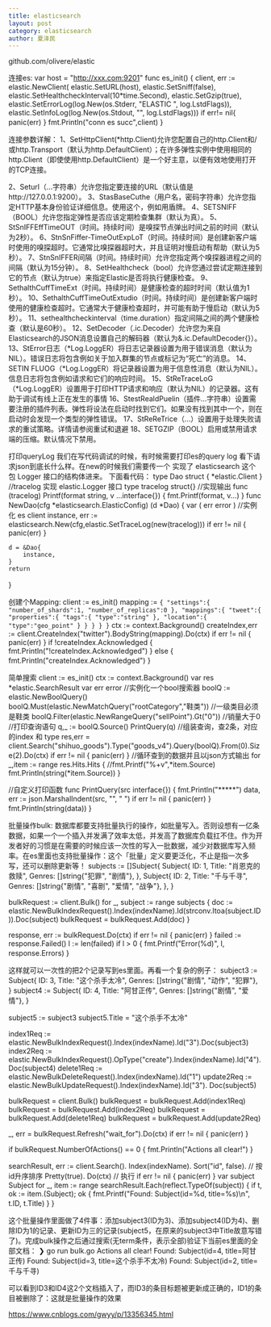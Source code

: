 ```yaml
---
title: elasticsearch
layout: post
category: elasticsearch
author: 夏泽民
---
```

github.com/olivere/elastic

<!-- more -->
连接es:
var host  = "http://xxx.com:9201"
func es_init() {
   client, err := elastic.NewClient(
      elastic.SetURL(host),
      elastic.SetSniff(false),
      elastic.SetHealthcheckInterval(10*time.Second),
      elastic.SetGzip(true),
      elastic.SetErrorLog(log.New(os.Stderr, "ELASTIC ", log.LstdFlags)),
      elastic.SetInfoLog(log.New(os.Stdout, "", log.LstdFlags)))
   if err!= nil{
      panic(err)
   }
   fmt.Println("conn es succ",client)
}
　　

连接参数详解：
 1、SetHttpClient(*http.Client)允许您配置自己的http.Client和/或http.Transport（默认为http.DefaultClient）；在许多弹性实例中使用相同的http.Client（即使使用http.DefaultClient）是一个好主意，以便有效地使用打开的TCP连接。

2、Seturl（…字符串）允许您指定要连接的URL（默认值是http://127.0.0.1:9200）。
3、StasBaseCuthe（用户名，密码字符串）允许您指定HTTP基本身份验证详细信息。使用这个，例如用盾牌。
4、SETSNIFF（BOOL）允许您指定弹性是否应该定期检查集群（默认为真）。
5、StSnIFFEffTimeOUT（时间。持续时间）是嗅探节点弹出时间之前的时间（默认为2秒）。
6、StnSnFiffer-TimeOutExpLoT（时间。持续时间）是创建新客户端时使用的嗅探超时。它通常比嗅探器超时大，并且证明对慢启动有帮助（默认为5秒）。
7、StnSnIFFER间隔（时间。持续时间）允许您指定两个嗅探器进程之间的间隔（默认为15分钟）。
8、SetHealthcheck（bool）允许您通过尝试定期连接到它的节点（默认为true）来指定Elastic是否将执行健康检查。
9、SethalthCuffTimeExt（时间。持续时间）是健康检查的超时时间（默认值为1秒）。
10、SethalthCuffTimeOutExtudio（时间。持续时间）是创建新客户端时使用的健康检查超时。它通常大于健康检查超时，并可能有助于慢启动（默认为5秒）。
11、sethealthcheckinterval（time.duration）指定间隔之间的两个健康检查（默认是60秒）。
12、SetDecoder（.ic.Decoder）允许您为来自Elasticsearch的JSON消息设置自己的解码器（默认为&.ic.DefaultDecoder{}）。
13、StError日志（*Log.LoggER）将日志记录器设置为用于错误消息（默认为NIL）。错误日志将包含例如关于加入群集的节点或标记为“死亡”的消息。
14、SETIN FLUOG（*Log.LoggER）将记录器设置为用于信息性消息（默认为NIL）。信息日志将包含例如请求和它们的响应时间。
15、StReTraceLoG（*Log.LoggER）设置用于打印HTTP请求和响应（默认为NIL）的记录器。这有助于调试有线上正在发生的事情
16、StestRealdPuelin（插件…字符串）设置需要注册的插件列表。弹性将设法在启动时找到它们。如果没有找到其中一个，则在启动时会发现一个类型的弹性错误。
17、StReReTrice（…）设置用于处理失败请求的重试策略。详情请参阅重试和退避
18、SETGZIP（BOOL）启用或禁用请求端的压缩。默认情况下禁用。
 
打印queryLog
 我们在写代码调试的时候，有时候需要打印es的query log 看下请求json到底长什么样。在new的时候我们需要传一个 实现了 elasticsearch 这个包  Logger 接口的结构体进来。 下面看代码：
type Dao struct {
    *elastic.Client
}
//tracelog 实现 elastic.Logger 接口
type tracelog struct{}
//实现输出
func (tracelog) Printf(format string, v ...interface{}) {
    fmt.Printf(format, v...)
}
func NewDao(cfg *elasticsearch.ElasticConfig) (d *Dao) {
    var (
        err error
    )
    //实例化 es client
    instance, err := elasticsearch.New(cfg,elastic.SetTraceLog(new(tracelog)))
    if err != nil {
        panic(err)
    }
 
    d = &Dao{
        instance,
    }
    return
}
　　

 
创建个Mapping:
client := es_init()
mapping := `{
   "settings":{
      "number_of_shards":1,
      "number_of_replicas":0
   },
   "mappings":{
      "tweet":{
         "properties":{
            "tags":{
               "type":"string"
            },
            "location":{
               "type":"geo_point"
            }
         }
      }
   }
}`
ctx := context.Background()
createIndex,err := client.CreateIndex("twitter").BodyString(mapping).Do(ctx)
if err != nil {
   panic(err)
}
if !createIndex.Acknowledged {
   fmt.Println("!createIndex.Acknowledged")
} else {
   fmt.Println("createIndex.Acknowledged")
}
　　

简单搜索
client := es_init()
ctx := context.Background()
var res *elastic.SearchResult
var err error
//实例化一个bool搜索器
boolQ := elastic.NewBoolQuery()
boolQ.Must(elastic.NewMatchQuery("rootCategory","鞋类"))  //一级类目必须是鞋类
boolQ.Filter(elastic.NewRangeQuery("sellPoint").Gt("0")) //销量大于0
//打印查询语句
q,_ := boolQ.Source()
PrintQuery(q)
//组装查询，查2条，对应的index 和 type
res,err = client.Search("shihuo_goods").Type("goods_v4").Query(boolQ).From(0).Size(2).Do(ctx)
if err != nil {
   panic(err)
}
//循环查到的数据并且以json方式输出
for _,item := range res.Hits.Hits {
   //fmt.Printf("%+v",*item.Source)
   fmt.Println(string(*item.Source))
}
 
//自定义打印函数
func PrintQuery(src interface{}) {
   fmt.Println("*****")
   data, err := json.MarshalIndent(src, "", "  ")
   if err != nil {
      panic(err)
   }
   fmt.Println(string(data))
}
　　

批量操作bulk:
数据库都要支持批量执行的操作，如批量写入。否则设想有一亿条数据，如果一个一个插入并发满了效率太低，并发高了数据库负载扛不住。作为开发者好的习惯是在需要的时候应该一次性的写入一批数据，减少对数据库写入频率。在es里面也支持批量操作：这个「批量」定义要更泛化，不止是指一次多写，还可以删除更新等！
subjects := []Subject{
    Subject{
        ID:     1,
        Title:  "肖恩克的救赎",
        Genres: []string{"犯罪", "剧情"},
    },
    Subject{
        ID:     2,
        Title:  "千与千寻",
        Genres: []string{"剧情", "喜剧", "爱情", "战争"},
    },
}
 
bulkRequest := client.Bulk()
for _, subject := range subjects {
    doc := elastic.NewBulkIndexRequest().Index(indexName).Id(strconv.Itoa(subject.ID)).Doc(subject)
    bulkRequest = bulkRequest.Add(doc)
}
 
response, err := bulkRequest.Do(ctx)
if err != nil {
    panic(err)
}
failed := response.Failed()
l := len(failed)
if l > 0 {
    fmt.Printf("Error(%d)", l, response.Errors)
}
　　

这样就可以一次性的把2个记录写到es里面。再看一个复杂的例子：
subject3 := Subject{
    ID:     3,
    Title:  "这个杀手太冷",
    Genres: []string{"剧情", "动作", "犯罪"},
}
subject4 := Subject{
    ID:     4,
    Title:  "阿甘正传",
    Genres: []string{"剧情", "爱情"},
}
 
subject5 := subject3
subject5.Title = "这个杀手不太冷"
 
index1Req := elastic.NewBulkIndexRequest().Index(indexName).Id("3").Doc(subject3)
index2Req := elastic.NewBulkIndexRequest().OpType("create").Index(indexName).Id("4").Doc(subject4)
delete1Req := elastic.NewBulkDeleteRequest().Index(indexName).Id("1")
update2Req := elastic.NewBulkUpdateRequest().Index(indexName).Id("3").
            Doc(subject5)
 
bulkRequest = client.Bulk()
bulkRequest = bulkRequest.Add(index1Req)
bulkRequest = bulkRequest.Add(index2Req)
bulkRequest = bulkRequest.Add(delete1Req)
bulkRequest = bulkRequest.Add(update2Req)
 
_, err = bulkRequest.Refresh("wait_for").Do(ctx)
if err != nil {
    panic(err)
}
 
if bulkRequest.NumberOfActions() == 0 {
    fmt.Println("Actions all clear!")
}
 
searchResult, err := client.Search().
    Index(indexName).
    Sort("id", false). // 按id升序排序
    Pretty(true).
    Do(ctx) // 执行
if err != nil {
    panic(err)
}
var subject Subject
for _, item := range searchResult.Each(reflect.TypeOf(subject)) {
    if t, ok := item.(Subject); ok {
        fmt.Printf("Found: Subject(id=%d, title=%s)\n", t.ID, t.Title)
    }
}
　　

这个批量操作里面做了4件事：添加subject3(ID为3)、添加subject4(ID为4)、删除ID为1的记录、更新ID为三的记录(subject5，在原来的subject3中Title故意写错了)。完成bulk操作之后通过搜索(无term条件，表示全部)验证下当前es里面的全部文档：
❯ go run bulk.go
Actions all clear!
Found: Subject(id=4, title=阿甘正传)
Found: Subject(id=3, title=这个杀手不太冷)
Found: Subject(id=2, title=千与千寻)
　　
　　
　　

可以看到ID3和ID4这2个文档插入了，而ID3的条目标题被更新成正确的，ID1的条目被删除了：这就是批量操作的效果

https://www.cnblogs.com/gwyy/p/13356345.html